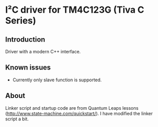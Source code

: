 # I²C driver for TM4C123G (Tiva C Series)

## Introduction

Driver with a modern C++ interface.

## Known issues

- Currently only slave function is supported.

## About

Linker script and startup code are from Quantum Leaps lessons
(http://www.state-machine.com/quickstart/). I have modified the linker
script a bit.
